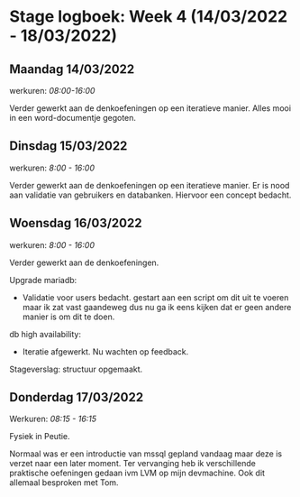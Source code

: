 # Stage logboek: Week 4 (14/03/2022 - 18/03/2022)

## Maandag 14/03/2022

werkuren: _08:00-16:00_

Verder gewerkt aan de denkoefeningen op een iteratieve manier. Alles mooi in een word-documentje gegoten.

## Dinsdag 15/03/2022

werkuren: _8:00 - 16:00_

Verder gewerkt aan de denkoefeningen op een iteratieve manier. Er is nood aan validatie van gebruikers en databanken. Hiervoor een concept bedacht.

## Woensdag 16/03/2022

werkuren: _8:00 - 16:00_

Verder gewerkt aan de denkoefeningen.

Upgrade mariadb:

- Validatie voor users bedacht. gestart aan een script om dit uit te voeren maar ik zat vast gaandeweg dus nu ga ik eens kijken dat er geen andere manier is om dit te doen.

db high availability:

- Iteratie afgewerkt. Nu wachten op feedback.

Stageverslag: structuur opgemaakt.

## Donderdag 17/03/2022

Werkuren: _08:15 - 16:15_

Fysiek in Peutie.

Normaal was er een introductie van mssql gepland vandaag maar deze is verzet naar een later moment. Ter vervanging heb ik verschillende praktische oefeningen gedaan ivm LVM op mijn devmachine. Ook dit allemaal besproken met Tom.
